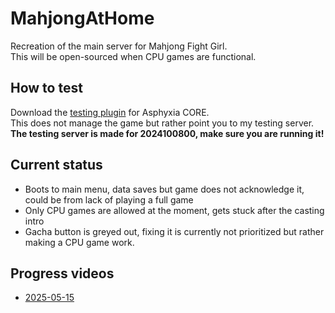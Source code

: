 # MahjongAtHome
Recreation of the main server for Mahjong Fight Girl.<br>
This will be open-sourced when CPU games are functional.

## How to test
Download the [testing plugin](https://github.com/EmK530/MahjongAtHome/releases/tag/asphyxia-only) for Asphyxia CORE.<br>
This does not manage the game but rather point you to my testing server.<br>
<b>The testing server is made for 2024100800, make sure you are running it!</b>

## Current status
- Boots to main menu, data saves but game does not acknowledge it, could be from lack of playing a full game<br>
- Only CPU games are allowed at the moment, gets stuck after the casting intro<br>
- Gacha button is greyed out, fixing it is currently not prioritized but rather making a CPU game work.

## Progress videos
- [2025-05-15](https://youtu.be/oWbFGxj97IM)
